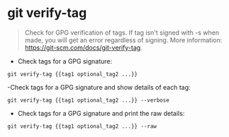 # git verify-tag

> Check for GPG verification of tags.
> If tag isn't signed with -s when made, you will get an error regardless of signing.
> More information: <https://git-scm.com/docs/git-verify-tag>.

- Check tags for a GPG signature:

`git verify-tag {{tag1 optional_tag2 ...}}`

-Check tags for a GPG signature and show details of each tag:

`git verify-tag {{tag1 optional_tag2 ...}} --verbose`

- Check tags for a GPG signature and print the raw details:

`git verify-tag {{tag1 optional_tag2 ...}} --raw`
